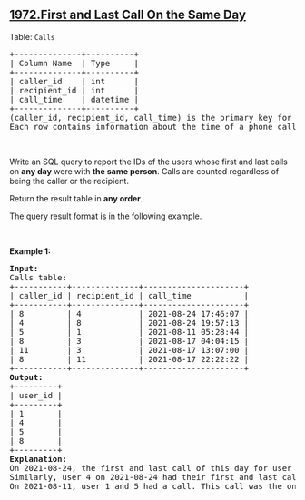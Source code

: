 ## [1972.First and Last Call On the Same Day](https://leetcode.com/problems/first-and-last-call-on-the-same-day/)
<p>Table: <code>Calls</code></p>

<pre>
+--------------+----------+
| Column Name  | Type     |
+--------------+----------+
| caller_id    | int      |
| recipient_id | int      |
| call_time    | datetime |
+--------------+----------+
(caller_id, recipient_id, call_time) is the primary key for this table.
Each row contains information about the time of a phone call between caller_id and recipient_id.
</pre>

<p>&nbsp;</p>

<p>Write an SQL query to report the IDs of the users whose first and last calls on <strong>any day</strong> were with <strong>the same person</strong>. Calls are counted regardless of being the caller or the recipient.</p>

<p>Return the result table in <strong>any order</strong>.</p>

<p>The query result format is in the following example.</p>

<p>&nbsp;</p>
<p><strong class="example">Example 1:</strong></p>

<pre>
<strong>Input:</strong> 
Calls table:
+-----------+--------------+---------------------+
| caller_id | recipient_id | call_time           |
+-----------+--------------+---------------------+
| 8         | 4            | 2021-08-24 17:46:07 |
| 4         | 8            | 2021-08-24 19:57:13 |
| 5         | 1            | 2021-08-11 05:28:44 |
| 8         | 3            | 2021-08-17 04:04:15 |
| 11        | 3            | 2021-08-17 13:07:00 |
| 8         | 11           | 2021-08-17 22:22:22 |
+-----------+--------------+---------------------+
<strong>Output:</strong> 
+---------+
| user_id |
+---------+
| 1       |
| 4       |
| 5       |
| 8       |
+---------+
<strong>Explanation:</strong> 
On 2021-08-24, the first and last call of this day for user 8 was with user 4. User 8 should be included in the answer.
Similarly, user 4 on 2021-08-24 had their first and last call with user 8. User 4 should be included in the answer.
On 2021-08-11, user 1 and 5 had a call. This call was the only call for both of them on this day. Since this call is the first and last call of the day for both of them, they should both be included in the answer.
</pre>
